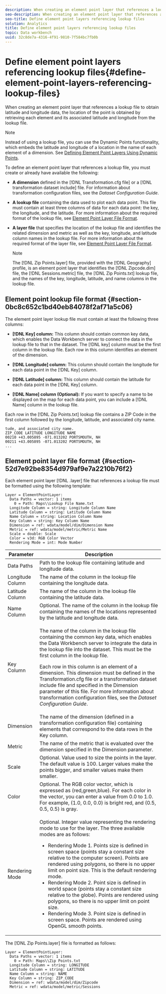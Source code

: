 ```yaml
---
description: When creating an element point layer that references a lookup file to obtain latitude and longitude data, the location of the point is obtained by retrieving each element and its associated latitude and longitude from the lookup file.
seo-description: When creating an element point layer that references a lookup file to obtain latitude and longitude data, the location of the point is obtained by retrieving each element and its associated latitude and longitude from the lookup file.
seo-title: Define element point layers referencing lookup files
solution: Analytics
title: Define element point layers referencing lookup files
topic: Data workbench
uuid: 32c8de7a-4316-4f91-9810-7f584bc7fb0b
---
```


# Define element point layers referencing lookup files{#define-element-point-layers-referencing-lookup-files}

When creating an element point layer that references a lookup file to obtain latitude and longitude data, the location of the point is obtained by retrieving each element and its associated latitude and longitude from the lookup file.

>[!NOTE]
>
>Instead of using a lookup file, you can use the Dynamic Points functionality, which embeds the latitude and longitude of a location in the name of each element of a dimension. See [Defining Element Point Layers Using Dynamic Points](../../../../home/c-get-started/c-im-layers/c-elmt-pt-layers/c-elmt-pt-dyn-pts.md#concept-51adc5e1df8a48e7bd7a582967e4c512).

To define an element point layer that references a lookup file, you must create or already have available the following:

* **A dimension** defined in the [!DNL Transformation.cfg file] or a [!DNL transformation dataset include] file. For information about transformation configuration files, see the *Dataset Configuration Guide*. 

* **A lookup file** containing the data used to plot each data point. This file must contain at least three columns of data for each data point: the key, the longitude, and the latitude. For more information about the required format of the lookup file, see [Element Point Layer File Format](../../../../home/c-get-started/c-im-layers/c-elmt-pt-layers/c-elp-ref-lkup-files.md#section-52d7e92be8354d979af9e7a2210b76f2). 

* **A layer file** that specifies the location of the lookup file and identifies the related dimension and metric as well as the key, longitude, and latitude column names in the lookup file. For more information about the required format of the layer file, see [Element Point Layer File Format](../../../../home/c-get-started/c-im-layers/c-elmt-pt-layers/c-elp-ref-lkup-files.md#section-52d7e92be8354d979af9e7a2210b76f2).

  >[!NOTE]
  >
  >The [!DNL Zip Points.layer] file, provided with the [!DNL Geography] profile, is an element point layer that identifies the [!DNL Zipcode.dim] file, the [!DNL Sessions.metric] file, the [!DNL Zip Points.txt] lookup file, and the names of the key, longitude, latitude, and name columns in the lookup file.

## Element point lookup file format {#section-0bc8c652c1bd40eb84078f2af71a5c06}

The element point layer lookup file must contain at least the following three columns:

* **[!DNL Key] column:** This column should contain common key data, which enables the Data Workbench server to connect the data in the lookup file to that in the dataset. The [!DNL key] column must be the first column in the lookup file. Each row in this column identifies an element of the dimension. 

* **[!DNL Longitude] column:** This column should contain the longitude for each data point in the [!DNL Key] column. 

* **[!DNL Latitude] column:** This column should contain the latitude for each data point in the [!DNL Key] column. 

* **[!DNL Name] column (Optional):** If you want to specify a name to be displayed on the map for each data point, you can include a [!DNL Name] column in the lookup file.

Each row in the [!DNL Zip Points.txt] lookup file contains a ZIP Code in the first column followed by the longitude, latitude, and associated city name.

```
tude, and associated city name.
ZIP_CODE LATITUDE LONGITUDE NAME
00210 +43.005895 -071.013202 PORTSMOUTH, NH
00211 +43.005895 -071.013202 PORTSMOUTH, NH
...
```

## Element point layer file format {#section-52d7e92be8354d979af9e7a2210b76f2}

Each element point layer [!DNL .layer] file that references a lookup file must be formatted using the following template:

```
Layer = ElementPointLayer:
  Data Paths = vector: 1 items
    0 = Path: Maps\\Lookup File Name.txt
  Longitude Column = string: Longitude Column Name
  Latitude Column = string: Latitude Column Name
  Name Column = string: Location Column Name
  Key Column = string: Key Column Name
  Dimension = ref: wdata/model/dim/Dimension Name
  Metric = ref: wdata/model/metric/Metric Name
  Scale = double: Scale
  Color = v3d: RGB Color Vector
  Rendering Mode = int: Mode Number
```

<table id="table_7287F8869DD04886BE1477CBB11EB796"> 
 <thead> 
  <tr> 
   <th colname="col1" class="entry"> Parameter </th> 
   <th colname="col2" class="entry"> Description </th> 
  </tr> 
 </thead>
 <tbody> 
  <tr> 
   <td colname="col1"> Data Paths </td> 
   <td colname="col2"> Path to the lookup file containing latitude and longitude data. </td> 
  </tr> 
  <tr> 
   <td colname="col1"> Longitude Column </td> 
   <td colname="col2"> The name of the column in the lookup file containing the longitude data. </td> 
  </tr> 
  <tr> 
   <td colname="col1"> Latitude Column </td> 
   <td colname="col2"> The name of the column in the lookup file containing the latitude data. </td> 
  </tr> 
  <tr> 
   <td colname="col1"> Name Column </td> 
   <td colname="col2"> Optional. The name of the column in the lookup file containing the names of the locations represented by the latitude and longitude data. </td> 
  </tr> 
  <tr> 
   <td colname="col1"> Key Column </td> 
   <td colname="col2"> <p>The name of the column in the lookup file containing the common key data, which enables the Data Workbench server to integrate the data in the lookup file into the dataset. This must be the first column in the lookup file. </p> <p>Each row in this column is an element of a dimension. This dimension must be defined in the <span class="filepath"> Transformation.cfg</span> file or a <span class="wintitle"> transformation dataset include</span> file and specified in the Dimension parameter of this file. For more information about transformation configuration files, see the <i>Dataset Configuration Guide</i>. </p> </td> 
  </tr> 
  <tr> 
   <td colname="col1"> Dimension </td> 
   <td colname="col2">The name of the dimension (defined in a transformation configuration file) containing elements that correspond to the data rows in the <span class="wintitle"> Key</span> column. </td> 
  </tr> 
  <tr> 
   <td colname="col1"> Metric </td> 
   <td colname="col2"> The name of the metric that is evaluated over the dimension specified in the Dimension parameter. </td> 
  </tr> 
  <tr> 
   <td colname="col1"> Scale </td> 
   <td colname="col2"> Optional. Value used to size the points in the layer. The default value is 100. Larger values make the points bigger, and smaller values make them smaller. </td> 
  </tr> 
  <tr> 
   <td colname="col1"> Color </td> 
   <td colname="col2"> Optional. The RGB color vector, which is expressed as (red,green,blue). For each color in the vector, you can enter a value from 0.0 to 1.0. For example, (1.0, 0.0, 0.0) is bright red, and (0.5, 0.5, 0.5) is gray. </td> 
  </tr> 
  <tr> 
   <td colname="col1"> Rendering Mode </td> 
   <td colname="col2"> <p>Optional. Integer value representing the rendering mode to use for the layer. The three available modes are as follows: 
     <ul id="ul_F15E43B3BFE54CDD8026837027E25819"> 
      <li id="li_5405D939540E4D0FA7828D2623D72C44">Rendering Mode 1. Points size is defined in screen space (points stay a constant size relative to the computer screen). Points are rendered using polygons, so there is no upper limit on point size. This is the default rendering mode. </li> 
      <li id="li_61C5AA926777449E8804C7BCE9E46F9B">Rendering Mode 2. Point size is defined in world space (points stay a constant size relative to the globe). Points are rendered using polygons, so there is no upper limit on point size. </li> 
      <li id="li_C00527F959354D3BB7422EFFE1FB5135">Rendering Mode 3. Point size is defined in screen space. Points are rendered using OpenGL smooth points. </li> 
     </ul> </p> </td> 
  </tr> 
 </tbody> 
</table>

The [!DNL Zip Points.layer] file is formatted as follows: 

```
Layer = ElementPointLayer:
  Data Paths = vector: 1 items
    0 = Path: Maps\\Zip Points.txt
  Longitude Column = string: LONGITUDE
  Latitude Column = string: LATITUDE
  Name Column = string: NAME
  Key Column = string: ZIP_CODE
  Dimension = ref: wdata/model/dim/Zipcode
  Metric = ref: wdata/model/metric/Sessions
```

